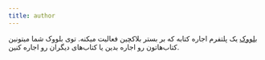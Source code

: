 ```yaml
---
title: author
---
```


[بلووک](https://www.bloock.ir/)
یک پلتفرم اجاره کتابه که بر بستر بلاکچین فعالیت میکنه. توی بلووک شما میتونین کتاب‌هاتون رو اجاره بدین یا کتاب‌های دیگران رو اجاره کنین.
